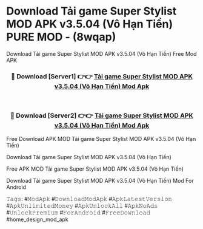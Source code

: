 # Download Tải game Super Stylist MOD APK v3.5.04 (Vô Hạn Tiền) PURE MOD - (8wqap)
Download Tải game Super Stylist MOD APK v3.5.04 (Vô Hạn Tiền) Free Mod APK

<div align="center">
<h3>🔴 Download [Server1] 👉👉 <a href="https://apk-comot.site?title=Tải_game_Super_Stylist_MOD_APK_v3.5.04_(Vô_Hạn_Tiền)">Tải game Super Stylist MOD APK v3.5.04 (Vô Hạn Tiền) Mod Apk</a></h3><br>

<h3>🔴 Download [Server2] 👉👉 <a href="https://apk-comot.site?title=Tải_game_Super_Stylist_MOD_APK_v3.5.04_(Vô_Hạn_Tiền)">Tải game Super Stylist MOD APK v3.5.04 (Vô Hạn Tiền) Mod Apk</a></h3>
</div>


Free Download APK MOD Tải game Super Stylist MOD APK v3.5.04 (Vô Hạn Tiền)

Download Tải game Super Stylist MOD APK v3.5.04 (Vô Hạn Tiền) 

Free APK MOD Tải game Super Stylist MOD APK v3.5.04 (Vô Hạn Tiền) 

Download Tải game Super Stylist MOD APK v3.5.04 (Vô Hạn Tiền) Mod For Android

𝚃𝚊𝚐𝚜: #𝙼𝚘𝚍𝙰𝚙𝚔 #𝙳𝚘𝚠𝚗𝚕𝚘𝚊𝚍𝙼𝚘𝚍𝙰𝚙𝚔 #𝙰𝚙𝚔𝙻𝚊𝚝𝚎𝚜𝚝𝚅𝚎𝚛𝚜𝚒𝚘𝚗 #𝙰𝚙𝚔𝚄𝚗𝚕𝚒𝚖𝚒𝚝𝚎𝚍𝙼𝚘𝚗𝚎𝚢 #𝙰𝚙𝚔𝚄𝚗𝚕𝚘𝚌𝚔𝙰𝚕𝚕 #𝙰𝚙𝚔𝙽𝚘𝙰𝚍𝚜 #𝚄𝚗𝚕𝚘𝚌𝚔𝙿𝚛𝚎𝚖𝚒𝚞𝚖 #𝙵𝚘𝚛𝙰𝚗𝚍𝚛𝚘𝚒𝚍 #𝙵𝚛𝚎𝚎𝙳𝚘𝚠𝚗𝚕𝚘𝚊𝚍 #home_design_mod_apk